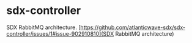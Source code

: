 # sdx-controller

SDX RabbitMQ architecture. [https://github.com/atlanticwave-sdx/sdx-controller/issues/1#issue-902910810](SDX RabbitMQ architecture)
